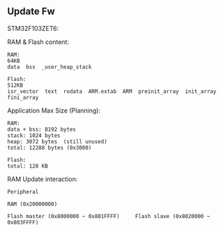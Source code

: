 ## Update Fw

STM32F103ZET6:

RAM & Flash content:
```
RAM:
64KB
data  bss  _user_heap_stack

Flash:
512KB
isr_vector  text  rodata  ARM.extab  ARM  preinit_array  init_array  fini_array
```

Application Max Size (Planning):
```
RAM:
data + bss: 8192 bytes
stack: 1024 bytes
heap: 3072 bytes  (still unused)
total: 12288 bytes (0x3000)

Flash:
total: 128 KB
```

RAM Update interaction:
```
Peripheral

RAM (0x20000000)

Flash master (0x8000000 ~ 0x801FFFF)     Flash slave (0x8020000 ~ 0x803FFFF)
```